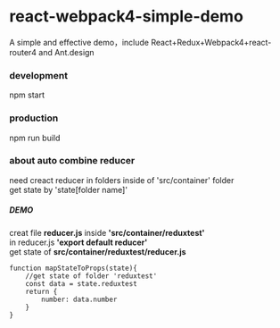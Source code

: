 # react-webpack4-simple-demo
A simple and effective demo，include React+Redux+Webpack4+react-router4 and Ant.design

### development
npm start

### production
npm run build



### about auto combine reducer
need creact reducer in folders inside of 'src/container' folder
<br>
get state by 'state[folder name]'

##### *DEMO*
creat file **reducer.js** inside **'src/container/reduxtest'**
<br>
in reducer.js  **'export default reducer'**
<br>
get state of **src/container/reduxtest/reducer.js**
<br>
```
function mapStateToProps(state){
	//get state of folder 'reduxtest'
	const data = state.reduxtest
	return {
		number: data.number
	}
}
```

